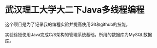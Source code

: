 # 武汉理工大学大二下Java多线程编程

这个项目是为了记录我的编程实验并提高使用Git和github的技能。

实验徐娅使用Java完成C/S架构的管理系统基础，所用的数据库为MySQL数据库。
